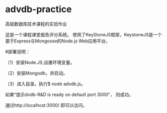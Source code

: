 # advdb-practice
高级数据库技术课程的实验作业

这是一个课程课堂报告评分系统。
使用了KeyStoneJS框架，KeystoneJS是一个基于Express与Mongoose的Node.js Web应用平台。

#部署说明：

（1）安装Node.JS,设置环境变量。

（2）安装Mongodb，并启动。

（3）进入目录。执行$ node advdb.js。

如果“提示dvdb-R&D is ready on default port 3000”，
则成功。

通过http://localhost:3000/ 即可以访问。




